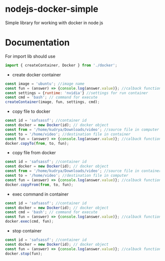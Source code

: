 # nodejs-docker-simple
Simple library for working with docker in node js
# Documentation
For import lib should use 
``` js
import { createContainer, Docker } from './docker';
```
* create docker container
```js
const image = 'ubuntu'; //image name
const fun = (answer) => {console.log(answer.value)}; //calback function (answer is object {status, value}
const settings = {runtime: 'nvidia'} //settings for run container
const cmd = 'bash'; // command for execute
createContainer(image, fun, settings, cmd);
```
* copy file to docker
```js
const id = 'safsassf'; //container id
const docker = new Docker(id); // docker object
const from = '/home/kudrya/Downloads/video'; //source file in computer
const to = '/home/video'; //destination file in container
const fun = (answer) => {console.log(answer.value)}; //calback function (answer is object {status, value}
docker.copyTo(from, to, fun);
```
* copy file from docker
```js
const id = 'safsassf'; //container id
const docker = new Docker(id); // docker object
const from = '/home/kudrya/Downloads/video'; //source file in container
const to = '/home/video'; //destination file in computer
const fun = (answer) => {console.log(answer.value)}; //calback function (answer is object {status, value}
docker.copyFrom(from, to, fun);
```
* exec command in container
```js
const id = 'safsassf'; //container id
const docker = new Docker(id); // docker object
const cmd = 'bash'; // command for execute
const fun = (answer) => {console.log(answer.value)}; //calback function (answer is object {status, value}
docker.exec(cmd, fun);
```
* stop container
```js
const id = 'safsassf'; //container id
const docker = new Docker(id); // docker object
const fun = (answer) => {console.log(answer.value)}; //calback function (answer is object {status, value}
docker.stop(fun);
```
